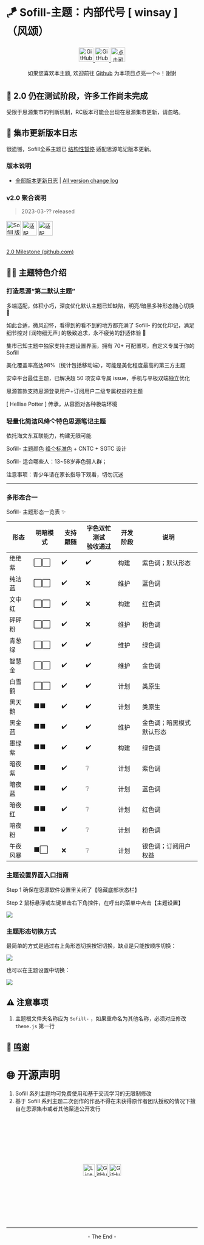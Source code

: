 # 🪁 Sofill-主题：内部代号 [ winsay ]（风颂）

<p align="center">
    <a href="https://github.com/Hi-Windom/winsay/releases">
    <img alt="GitHub release (latest by date including pre-releases)" title="github上的最新版本" src="https://img.shields.io/github/v/release/Hi-Windom/winsay?include_prereleases&logo=GitHub"  style="cursor:pointer;height: 38px;margin: 5px auto;">
    <img alt="GitHub (Pre-)Release Date" title="github上最新版本的发布日期" src="https://img.shields.io/github/release-date-pre/Hi-Windom/winsay?logo=GitHub" style="cursor:pointer;height: 38px;margin: 5px auto;">
    </a>
    <a href="tencent://AddContact/?fromId=45&fromSubId=1&subcmd=all&uin=694357845&website=www.oicqzone.com"><img title="点击可添加QQ好友" src="https://img.shields.io/badge/QQ-694357845-blue?logo=Tencent QQ" style="cursor:pointer;height: 38px;margin: 5px auto;"></a>
</p>

<p align="center">如果您喜欢本主题, 欢迎前往 <a href="https://github.com/Hi-Windom/winsay">Github</a> 为本项目点亮一个⭐！谢谢</p>

## 🚧 2.0 仍在测试阶段，许多工作尚未完成

受限于思源集市的判断机制，RC版本可能会出现在思源集市更新，请忽略。

## 📜 集市更新版本日志

很遗憾，Sofill全系主题已 [结构性暂停](https://github.com/Hi-Windom/winsay/issues/914) 适配思源笔记版本更新。

### 版本说明

* [全部版本更新日志](https://gitee.com/soltus/Sofill/blob/main/CHANGELOG/winsay.md)  |  [All version change log](https://github.com/Hi-Windom/Sofill/blob/main/CHANGELOG/winsay.md)

### v2.0 聚合说明

> 2023-03-?? released

<p>
<a href="https://github.com/Hi-Windom/Sofill"><img src="https://img.shields.io/badge/Sofill Core-1.0-white" alt="Sofill 版本" title="" style="cursor:pointer;height: 38px;margin: 3px auto;"/></a>
<a href="https://github.com/Hi-Windom/Sillot"><img src="https://img.shields.io/badge/Sillot-0.11-pink" alt="适配 Sillot 版本" title="建议先更新汐洛版本" style="cursor:pointer;height: 38px;margin: 3px auto;"/></a>
<img src="https://img.shields.io/badge/siyuan--note-2.6.2-red" alt="适配 SiYuan 版本" title="建议先更新思源版本" style="cursor:pointer;height: 38px;margin: 3px auto;"/> <br>
<img src="https://img.shields.io/badge/Android-PASS-green?logo=Android" title="" style="margin: 3px auto;"/>
<img src="https://img.shields.io/badge/Windows 11-PASS-green?logo=Windows 11" title="" style="margin: 3px auto;"/>
<img src="https://img.shields.io/badge/Docker-PASS-green?logo=Docker" title="" style="margin: 3px auto;"/>
</p>

[2.0 Milestone (github.com)](https://github.com/Hi-Windom/winsay/milestone/139)

## 🏳️‍🌈 主题特色介绍

### 打造思源“第二默认主题”

多端适配，体积小巧，深度优化默认主题已知缺陷，明亮/暗黑多种形态随心切换 🎨

如此合适，微风迎怀，看得到的看不到的地方都充满了 Sofill- 的优化印记，满足细节控对 ⌈润物细无声⌋ 的极致追求，永不疲劳的舒适体验 🎡

集市已知主题中独家支持主题设置界面，拥有 70+ 可配置项，自定义专属于你的 Sofill

美化覆盖率高达98%（统计包括移动端），可能是美化程度最高的第三方主题

安卓平台最佳主题，已解决超 50 项安卓专属 issue，手机与平板双端独立优化

思源首款支持思源登录用户+订阅用户二级专属权益的主题

[ Hellise Potter ] 传承，从容面对各种极端环境

### 轻量化简洁风绛亽特色思源笔记主题

依托海文东互联能力，构建无限可能

Sofill- 主题颜色 [绛亽标准色](https://github.com/Hi-Windom/Sofill/wiki/Sofill-%E7%B3%BB%E5%88%97%E4%B8%BB%E9%A2%98%E9%80%9A%E7%94%A8%E6%A0%87%E5%87%86%E8%89%B2) + CNTC + SGTC 设计

Sofill- 适合哪些人：13~58岁非色弱人群；

注意事项：青少年请在家长指导下观看，切勿沉迷

---

### 多形态合一

Sofill- 主题形态一览表 ✨

| 形态     | 明暗模式 | 支持跟随 | 字色双忙测试<br />验收通过 | 开发阶段 | 说明                     |
| -------- | -------- | -------- | -------------------------- | -------- | ------------------------ |
| 绝绝紫   | ⬜⬜     | ✔️     | ✔️                       | 构建     | 紫色调；默认形态         |
| 纯洁蓝   | ⬜⬜     | ✔️     | ❌                         | 维护     | 蓝色调                   |
| 文中红   | ⬜⬜     | ✔️     | ❌                         | 构建     | 红色调                   |
| 砰砰粉   | ⬜⬜     | ✔️     | ❌                         | 维护     | 粉色调                   |
| 青葱绿   | ⬜⬜     | ✔️     | ✔️                       | 维护     | 绿色调                   |
| 智慧金   | ⬜⬜     | ✔️     | ✔️                       | 维护     | 金色调                   |
| 白雪鹤   | ⬜⬜     | ✔️     | ✔️                       | 计划     | 类原生                   |
| 黑天鹅   | ⬛⬛     | ✔️     | ✔️                       | 计划     | 类原生                   |
| 黑金蓝   | ⬛⬛     | ✔️     | ✔️                       | 维护     | 金色调；暗黑模式默认形态 |
| 墨绿紫   | ⬛⬛     | ✔️     | ✔️                       | 构建     | 绿色调                   |
| 暗夜紫   | ⬛⬛     | ✔️     | ❔                         | 计划     | 紫色调                   |
| 暗夜蓝   | ⬛⬛     | ✔️     | ❔                         | 计划     | 蓝色调                   |
| 暗夜红   | ⬛⬛     | ✔️     | ❔                         | 计划     | 红色调                   |
| 暗夜粉   | ⬛⬛     | ✔️     | ❔                         | 计划     | 粉色调                   |
| 午夜风暴 | ⬛⬜     | ❌       | ❔                         | 计划     | 银色调；订阅用户权益     |

### 主题设置界面入口指南

Step 1 确保在思源软件设置里关闭了【隐藏底部状态栏】

Step 2 鼠标悬浮或左键单击右下角控件，在呼出的菜单中点击【主题设置】

<img src="https://b3logfile.com/siyuan/1662398123089/assets/image-20221130191023-ml78khi.png"/>

### 主题形态切换方式

最简单的方式是通过右上角形态切换按钮切换，缺点是只能按顺序切换：

<img src="https://b3logfile.com/siyuan/1662398123089/assets/image-20230101182817-kpxb91q.png"/>

也可以在主题设置中切换：

<img src="https://b3logfile.com/siyuan/1662398123089/assets/image-20230101182746-lnyr798.png"/>

## ⚠️ 注意事项

1. 主题根文件夹名称应为 `Sofill-` ，如果重命名为其他名称，必须对应修改 `theme.js` 第一行

## 🎈 [鸣谢](https://github.com/Hi-Windom/Sofill/blob/main/P%26L.md)

# 🌐 开源声明

1. Sofill 系列主题均可免费使用和基于交流学习的无限制修改
2. 基于 Sofill 系列主题二次创作的作品不得在未获得原作者团队授权的情况下擅自在思源集市或者其他渠道公开发行

<p align="center" style="margin: 131px auto;">
    <img src="https://img.shields.io/github/license/Hi-Windom/winsay?logo=GitHub" alt="License" style="cursor:pointer;height: 31px;margin: 5px auto;"><a href="https://github.com/Hi-Windom/winsay/issues?q=is%3Aopen+is%3Aissue">
    <img alt="GitHub open issues" src="https://img.shields.io/github/issues-raw/Hi-Windom/winsay?logo=GitHub" style="cursor:pointer;height: 31px;margin: 5px auto;"/>
    </a><a href="https://github.com/Hi-Windom/winsay/issues?q=is%3Aissue+is%3Aclosed">
    <img alt="GitHub closed issues" src="https://img.shields.io/github/issues-closed-raw/Hi-Windom/winsay?logo=GitHub" style="cursor:pointer;height: 31px;margin: 5px auto;">
    </a>
</p>

---

<p style="text-align:center">- The End -</p>
